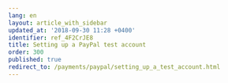 ```yaml
---
lang: en
layout: article_with_sidebar
updated_at: '2018-09-30 11:28 +0400'
identifier: ref_4F2CrJE8
title: Setting up a PayPal test account
order: 300
published: true
redirect_to: /payments/paypal/setting_up_a_test_account.html
---
```

